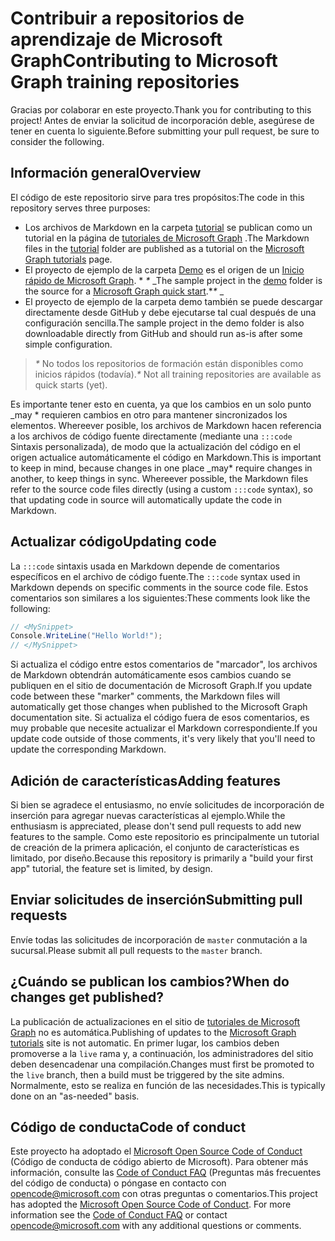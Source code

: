 # <a name="contributing-to-microsoft-graph-training-repositories"></a><span data-ttu-id="ddcb8-101">Contribuir a repositorios de aprendizaje de Microsoft Graph</span><span class="sxs-lookup"><span data-stu-id="ddcb8-101">Contributing to Microsoft Graph training repositories</span></span>

<span data-ttu-id="ddcb8-102">Gracias por colaborar en este proyecto.</span><span class="sxs-lookup"><span data-stu-id="ddcb8-102">Thank you for contributing to this project!</span></span> <span data-ttu-id="ddcb8-103">Antes de enviar la solicitud de incorporación deble, asegúrese de tener en cuenta lo siguiente.</span><span class="sxs-lookup"><span data-stu-id="ddcb8-103">Before submitting your pull request, be sure to consider the following.</span></span>

## <a name="overview"></a><span data-ttu-id="ddcb8-104">Información general</span><span class="sxs-lookup"><span data-stu-id="ddcb8-104">Overview</span></span>

<span data-ttu-id="ddcb8-105">El código de este repositorio sirve para tres propósitos:</span><span class="sxs-lookup"><span data-stu-id="ddcb8-105">The code in this repository serves three purposes:</span></span>

- <span data-ttu-id="ddcb8-106">Los archivos de Markdown en la carpeta [tutorial](/tutorial) se publican como un tutorial en la página de [tutoriales de Microsoft Graph](https://docs.microsoft.com/graph/tutorials) .</span><span class="sxs-lookup"><span data-stu-id="ddcb8-106">The Markdown files in the [tutorial](/tutorial) folder are published as a tutorial on the [Microsoft Graph tutorials](https://docs.microsoft.com/graph/tutorials) page.</span></span>
- <span data-ttu-id="ddcb8-107">El proyecto de ejemplo de la carpeta [Demo](/demo) es el origen de un [Inicio rápido de Microsoft Graph](https://developer.microsoft.com/graph/quick-start). \* *\** _</span><span class="sxs-lookup"><span data-stu-id="ddcb8-107">The sample project in the [demo](/demo) folder is the source for a [Microsoft Graph quick start](https://developer.microsoft.com/graph/quick-start).\**\** _</span></span>
- <span data-ttu-id="ddcb8-108">El proyecto de ejemplo de la carpeta demo también se puede descargar directamente desde GitHub y debe ejecutarse tal cual después de una configuración sencilla.</span><span class="sxs-lookup"><span data-stu-id="ddcb8-108">The sample project in the demo folder is also downloadable directly from GitHub and should run as-is after some simple configuration.</span></span>

> <span data-ttu-id="ddcb8-109">_*\**_ No todos los repositorios de formación están disponibles como inicios rápidos (todavía).</span><span class="sxs-lookup"><span data-stu-id="ddcb8-109">_*\**_ Not all training repositories are available as quick starts (yet).</span></span>

<span data-ttu-id="ddcb8-110">Es importante tener esto en cuenta, ya que los cambios en un solo punto _may \* requieren cambios en otro para mantener sincronizados los elementos. Whereever posible, los archivos de Markdown hacen referencia a los archivos de código fuente directamente (mediante una `:::code` Sintaxis personalizada), de modo que la actualización del código en el origen actualice automáticamente el código en Markdown.</span><span class="sxs-lookup"><span data-stu-id="ddcb8-110">This is important to keep in mind, because changes in one place _may\* require changes in another, to keep things in sync. Whereever possible, the Markdown files refer to the source code files directly (using a custom `:::code` syntax), so that updating code in source will automatically update the code in Markdown.</span></span>

## <a name="updating-code"></a><span data-ttu-id="ddcb8-111">Actualizar código</span><span class="sxs-lookup"><span data-stu-id="ddcb8-111">Updating code</span></span>

<span data-ttu-id="ddcb8-112">La `:::code` sintaxis usada en Markdown depende de comentarios específicos en el archivo de código fuente.</span><span class="sxs-lookup"><span data-stu-id="ddcb8-112">The `:::code` syntax used in Markdown depends on specific comments in the source code file.</span></span> <span data-ttu-id="ddcb8-113">Estos comentarios son similares a los siguientes:</span><span class="sxs-lookup"><span data-stu-id="ddcb8-113">These comments look like the following:</span></span>

```csharp
// <MySnippet>
Console.WriteLine("Hello World!");
// </MySnippet>
```

<span data-ttu-id="ddcb8-114">Si actualiza el código entre estos comentarios de "marcador", los archivos de Markdown obtendrán automáticamente esos cambios cuando se publiquen en el sitio de documentación de Microsoft Graph.</span><span class="sxs-lookup"><span data-stu-id="ddcb8-114">If you update code between these "marker" comments, the Markdown files will automatically get those changes when published to the Microsoft Graph documentation site.</span></span> <span data-ttu-id="ddcb8-115">Si actualiza el código fuera de esos comentarios, es muy probable que necesite actualizar el Markdown correspondiente.</span><span class="sxs-lookup"><span data-stu-id="ddcb8-115">If you update code outside of those comments, it's very likely that you'll need to update the corresponding Markdown.</span></span>

## <a name="adding-features"></a><span data-ttu-id="ddcb8-116">Adición de características</span><span class="sxs-lookup"><span data-stu-id="ddcb8-116">Adding features</span></span>

<span data-ttu-id="ddcb8-117">Si bien se agradece el entusiasmo, no envíe solicitudes de incorporación de inserción para agregar nuevas características al ejemplo.</span><span class="sxs-lookup"><span data-stu-id="ddcb8-117">While the enthusiasm is appreciated, please don't send pull requests to add new features to the sample.</span></span> <span data-ttu-id="ddcb8-118">Como este repositorio es principalmente un tutorial de creación de la primera aplicación, el conjunto de características es limitado, por diseño.</span><span class="sxs-lookup"><span data-stu-id="ddcb8-118">Because this repository is primarily a "build your first app" tutorial, the feature set is limited, by design.</span></span>

## <a name="submitting-pull-requests"></a><span data-ttu-id="ddcb8-119">Enviar solicitudes de inserción</span><span class="sxs-lookup"><span data-stu-id="ddcb8-119">Submitting pull requests</span></span>

<span data-ttu-id="ddcb8-120">Envíe todas las solicitudes de incorporación de `master` conmutación a la sucursal.</span><span class="sxs-lookup"><span data-stu-id="ddcb8-120">Please submit all pull requests to the `master` branch.</span></span>

## <a name="when-do-changes-get-published"></a><span data-ttu-id="ddcb8-121">¿Cuándo se publican los cambios?</span><span class="sxs-lookup"><span data-stu-id="ddcb8-121">When do changes get published?</span></span>

<span data-ttu-id="ddcb8-122">La publicación de actualizaciones en el sitio de [tutoriales de Microsoft Graph](https://docs.microsoft.com/graph/tutorials) no es automática.</span><span class="sxs-lookup"><span data-stu-id="ddcb8-122">Publishing of updates to the [Microsoft Graph tutorials](https://docs.microsoft.com/graph/tutorials) site is not automatic.</span></span> <span data-ttu-id="ddcb8-123">En primer lugar, los cambios deben promoverse a la `live` rama y, a continuación, los administradores del sitio deben desencadenar una compilación.</span><span class="sxs-lookup"><span data-stu-id="ddcb8-123">Changes must first be promoted to the `live` branch, then a build must be triggered by the site admins.</span></span> <span data-ttu-id="ddcb8-124">Normalmente, esto se realiza en función de las necesidades.</span><span class="sxs-lookup"><span data-stu-id="ddcb8-124">This is typically done on an "as-needed" basis.</span></span>

## <a name="code-of-conduct"></a><span data-ttu-id="ddcb8-125">Código de conducta</span><span class="sxs-lookup"><span data-stu-id="ddcb8-125">Code of conduct</span></span>

<span data-ttu-id="ddcb8-p106">Este proyecto ha adoptado el [Microsoft Open Source Code of Conduct](https://opensource.microsoft.com/codeofconduct/) (Código de conducta de código abierto de Microsoft). Para obtener más información, consulte las [Code of Conduct FAQ](https://opensource.microsoft.com/codeofconduct/faq/) (Preguntas más frecuentes del código de conducta) o póngase en contacto con [opencode@microsoft.com](mailto:opencode@microsoft.com) con otras preguntas o comentarios.</span><span class="sxs-lookup"><span data-stu-id="ddcb8-p106">This project has adopted the [Microsoft Open Source Code of Conduct](https://opensource.microsoft.com/codeofconduct/). For more information see the [Code of Conduct FAQ](https://opensource.microsoft.com/codeofconduct/faq/) or contact [opencode@microsoft.com](mailto:opencode@microsoft.com) with any additional questions or comments.</span></span>
